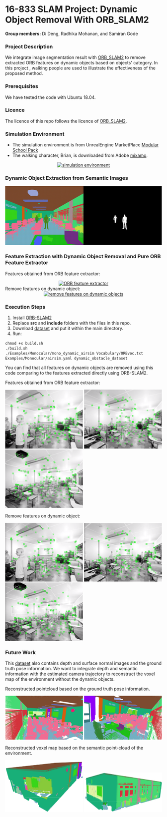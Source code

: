 # 16-833 SLAM Project: Dynamic Object Removal With ORB_SLAM2
**Group members:** Di Deng, Radhika Mohanan, and Samiran Gode
### Project Description
We integrate image segmentation result with [ORB_SLAM2](https://github.com/raulmur/ORB_SLAM2) to remove extracted ORB
 features on dynamic objects based on objects' category. In this project
 , walking people are used to illustrate the effectiveness of the proposed
  method. 
### Prerequisites
We have tested the code with Ubuntu 18.04.
### Licence
The licence of this repo follows the licence of [ORB_SLAM2](https://github.com/raulmur/ORB_SLAM2).
### Simulation Environment
- The simulation environment is from UnrealEngine MarketPlace [Modular
 School Pack](https://www.unrealengine.com/marketplace/en-US/product/modular-school-pack)
- The walking character, Brian, is downloaded from Adobe [mixamo](https://www.mixamo.com/#/).
<div align="center">
    <a href="https://github.com/AndieDeng/dynamic_feature_removal_ORBSLAM2">
      <img src="videos/1dataset.gif" alt="simulation environment">
   </a>
</div>

### Dynamic Object Extraction from Semantic Images
<div align="center">
  <a href="https://github.com/AndieDeng/dynamic_feature_removal_ORBSLAM2">
    <img src="videos/2get_dynamic_obstacles.gif" alt="dynamic obstacle
     extraction">
  </a>
</div>

### Feature Extraction with Dynamic Object Removal and Pure ORB Feature Extractor
Features obtained from ORB feature extractor:
<div align="center">
  <a href="https://github.com/AndieDeng/dynamic_feature_removal_ORBSLAM2">
    <img src="videos/3orb_slam2_result.gif" alt="ORB feature extractor">
  </a>
</div>
Remove features on dynamic object:
<div align="center">
  <a href="https://github.com/AndieDeng/dynamic_feature_removal_ORBSLAM2">
    <img src="videos/4dynamic_feature_removal_result.gif" alt="remove
     features on dynamic objects">
  </a>
</div>



### Execution Steps
1. Install [ORB-SLAM2](https://github.com/raulmur/ORB_SLAM2)
2. Replace **src** and **include** folders with the files in this repo.
3. Download [dataset](https://drive.google.com/drive/u/0/my-drive) and put
 it within the main directory.
3. Run:
```
chmod +x build.sh
./build.sh
./Examples/Monocular/mono_dynamic_airsim Vocabulary/ORBvoc.txt Examples/Monocular/airsim.yaml dynamic_obstacle_dataset
```
You can find that all features on dynamic objects are removed using this code
 comparing to the features extracted directly using ORB-SLAM2.
 
 Features obtained from ORB feature extractor:
 <p align="left">
   <img src="images/2.png" width=250>
   <img src="images/4.png" width=250>
   <img src="images/6.png" width=250>
 </p>
 Remove features on dynamic object:
 <p align="left">
   <img src="images/1.png" width=250>
   <img src="images/3.png" width=250>
   <img src="images/5.png" width=250>
 </p>
 
### Future Work
This [dataset](https://drive.google.com/drive/u/0/my-drive) also contains
 depth and surface normal images and the ground truth pose information. We
  want to integrate depth and semantic information with the estimated camera
   trajectory to reconstruct the voxel map of the environment without the
    dynamic objects.
     
   Reconstructed pointcloud based on the ground truth pose information.
   <p align="left">
     <img src="images/7.png" width=250>
     <img src="images/8.png" width=250>
   </p>
   Reconstructed voxel map based on the semantic point-cloud of the environment.
   <p align="left">
     <img src="images/9.png" width=250>
     <img src="images/10.png" width=250>
   </p>